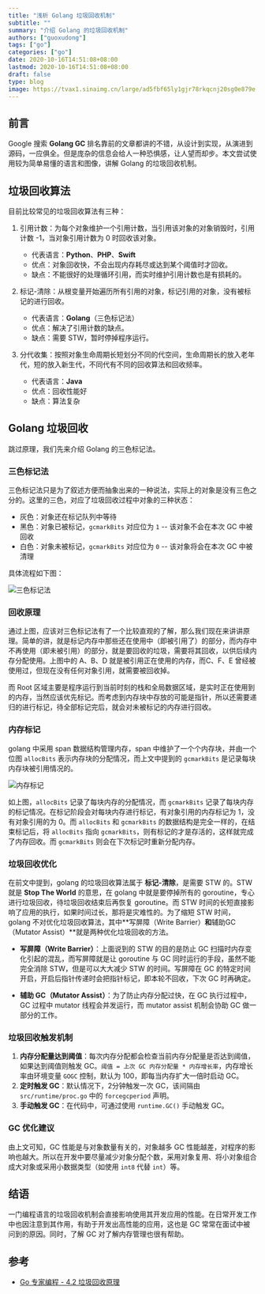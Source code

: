```yaml
---
title: "浅析 Golang 垃圾回收机制"
subtitle: ""
summary: "介绍 Golang 的垃圾回收机制"
authors: ["guoxudong"]
tags: ["go"]
categories: ["go"]
date: 2020-10-16T14:51:08+08:00
lastmod: 2020-10-16T14:51:08+08:00
draft: false
type: blog
image: https://tvax1.sinaimg.cn/large/ad5fbf65ly1gjr78rkqcnj20sg0e879e.jpg
---
```

## 前言

Google 搜索 **Golang GC** 排名靠前的文章都讲的不错，从设计到实现，从演进到源码，一应俱全。但是庞杂的信息会给人一种恐惧感，让人望而却步。本文尝试使用较为简单易懂的语言和图像，讲解 Golang 的垃圾回收机制。

## 垃圾回收算法

目前比较常见的垃圾回收算法有三种：

1. 引用计数：为每个对象维护一个引用计数，当引用该对象的对象销毁时，引用计数 -1，当对象引用计数为 0 时回收该对象。
    * 代表语言：**Python**、**PHP**、**Swift**
    * 优点：对象回收快，不会出现内存耗尽或达到某个阈值时才回收。
    * 缺点：不能很好的处理循环引用，而实时维护引用计数也是有损耗的。

2. 标记-清除：从根变量开始遍历所有引用的对象，标记引用的对象，没有被标记的进行回收。
    * 代表语言：**Golang**（三色标记法）
    * 优点：解决了引用计数的缺点。
    * 缺点：需要 STW，暂时停掉程序运行。

3. 分代收集：按照对象生命周期长短划分不同的代空间，生命周期长的放入老年代，短的放入新生代，不同代有不同的回收算法和回收频率。
    * 代表语言：**Java**
    * 优点：回收性能好
    * 缺点：算法复杂

## Golang 垃圾回收

跳过原理，我们先来介绍 Golang 的三色标记法。

### 三色标记法

三色标记法只是为了叙述方便而抽象出来的一种说法，实际上的对象是没有三色之分的。这里的三色，对应了垃圾回收过程中对象的三种状态：

* 灰色：对象还在标记队列中等待
* 黑色：对象已被标记，`gcmarkBits` 对应位为 `1` -- 该对象不会在本次 GC 中被回收
* 白色：对象未被标记，`gcmarkBits` 对应位为 `0` -- 该对象将会在本次 GC 中被清理

具体流程如下图：

![三色标记法](https://tva2.sinaimg.cn/large/ad5fbf65ly1gjr5wkuzduj20mr0ra15z.jpg)

### 回收原理

通过上图，应该对三色标记法有了一个比较直观的了解，那么我们现在来讲讲原理。简单的讲，就是标记内存中那些还在使用中（即被引用了）的部分，而内存中不再使用（即未被引用）的部分，就是要回收的垃圾，需要将其回收，以供后续内存分配使用。上图中的 A、B、D 就是被引用正在使用的内存，而C、F、E 曾经被使用过，但现在没有任何对象引用，就需要被回收掉。

而 Root 区域主要是程序运行到当前时刻的栈和全局数据区域，是实时正在使用到的内存，当然应该优先标记。而考虑到内存块中存放的可能是指针，所以还需要递归的进行标记，待全部标记完后，就会对未被标记的内存进行回收。

### 内存标记

golang 中采用 span 数据结构管理内存，span 中维护了一个个内存块，并由一个位图 `allocBits` 表示内存块的分配情况，而上文中提到的 `gcmarkBits` 是记录每块内存块被引用情况的。

![内存标记](https://tvax4.sinaimg.cn/large/ad5fbf65ly1gjr43y6br8j20mr07aq50.jpg)

如上图，`allocBits` 记录了每块内存的分配情况，而 `gcmarkBits` 记录了每块内存的标记情况。在标记阶段会对每块内存进行标记，有对象引用的内存标记为 1，没有对象引用的为 0。而 `allocBits` 和 `gcmarkBits` 的数据结构是完全一样的，在结束标记后，将 `allocBits` 指向 `gcmarkBits`，则有标记的才是存活的，这样就完成了内存回收。而 `gcmarkBits` 则会在下次标记时重新分配内存。

### 垃圾回收优化

在前文中提到，golang 的垃圾回收算法属于 **标记-清除**，是需要 STW 的。STW 就是 **Stop The World** 的意思，在 golang 中就是要停掉所有的 goroutine，专心进行垃圾回收，待垃圾回收结束后再恢复 goroutine。而 STW 时间的长短直接影响了应用的执行，如果时间过长，那将是灾难性的。为了缩短 STW 时间，golang 不对优化垃圾回收算法，其中**写屏障（Write Barrier）**和**辅助GC（Mutator Assist）**就是两种优化垃圾回收的方法。

* **写屏障（Write Barrier）**：上面说到的 STW 的目的是防止 GC 扫描时内存变化引起的混乱，而写屏障就是让 goroutine 与 GC 同时运行的手段，虽然不能完全消除 STW，但是可以大大减少 STW 的时间。写屏障在 GC 的特定时间开启，开启后指针传递时会把指针标记，即本轮不回收，下次 GC 时再确定。

* **辅助 GC（Mutator Assist）**：为了防止内存分配过快，在 GC 执行过程中，GC 过程中 mutator 线程会并发运行，而 mutator assist 机制会协助 GC 做一部分的工作。

### 垃圾回收触发机制

1. **内存分配量达到阈值**：每次内存分配都会检查当前内存分配量是否达到阈值，如果达到阈值则触发 GC。`阈值 = 上次 GC 内存分配量 * 内存增长率`，内存增长率由环境变量 `GOGC` 控制，默认为 100，即每当内存扩大一倍时启动 GC。
2. **定时触发 GC**：默认情况下，2分钟触发一次 GC，该间隔由 `src/runtime/proc.go` 中的 `forcegcperiod` 声明。
3. **手动触发 GC**：在代码中，可通过使用 `runtime.GC()` 手动触发 GC。

### GC 优化建议

由上文可知，GC 性能是与对象数量有关的，对象越多 GC 性能越差，对程序的影响也越大。所以在开发中要尽量减少对象分配个数，采用对象复用、将小对象组合成大对象或采用小数据类型（如使用 `int8` 代替 `int`）等。

## 结语

一门编程语言的垃圾回收机制会直接影响使用其开发应用的性能。在日常开发工作中也因注意到其作用，有助于开发出高性能的应用，这也是 GC 常常在面试中被问到的原因。同时，了解 GC 对了解内存管理也很有帮助。

## 参考

- [Go 专家编程 - 4.2 垃圾回收原理](https://www.bookstack.cn/read/GoExpertProgramming/chapter04-4.2-garbage_collection.md)
